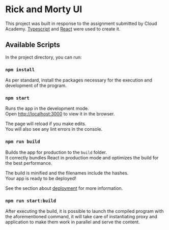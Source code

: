 # Rick and Morty UI

This project was built in response to the assignment submitted by Cloud Academy.
[Typescript](https://www.typescriptlang.org/) and [React](https://it.reactjs.org/) were used to create it.

## Available Scripts

In the project directory, you can run:

### `npm install`

As per standard, install the packages necessary for the execution and development of the program.

### `npm start`

Runs the app in the development mode.\
Open [http://localhost:3000](http://localhost:3000) to view it in the browser.

The page will reload if you make edits.\
You will also see any lint errors in the console.

### `npm run build`

Builds the app for production to the `build` folder.\
It correctly bundles React in production mode and optimizes the build for the best performance.

The build is minified and the filenames include the hashes.\
Your app is ready to be deployed!

See the section about [deployment](https://facebook.github.io/create-react-app/docs/deployment) for more information.

### `npm run start:build`

After executing the build, it is possible to launch the compiled program with the aforementioned command, it will take care of instantiating proxy and application to make them work in parallel and serve the content.


